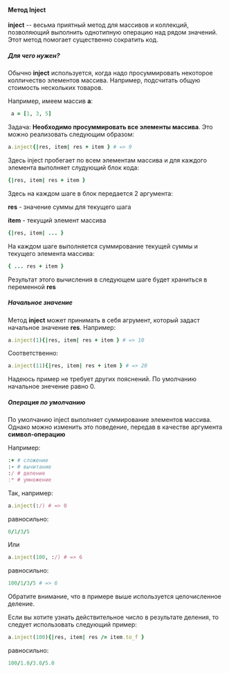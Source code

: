#### Метод Inject

**inject** -- весьма приятный метод для массивов и коллекций, позволяющий выполнить однотипную операцию над рядом значений. Этот метод помогает существенно сократить код.

##### Для чего нужен?

Обычно **inject** используется, когда надо просуммировать некоторое колличество элементов массива. Например, подсчитать общую стоимость нескольких товаров.

Например, имеем массив **a**:

```ruby
 a = [1, 3, 5]
```

Задача: <b>Необходимо просуммировать все элементы массива</b>. Это можно реализовать следующим образом:

```ruby
a.inject{|res, item| res + item } # => 9
```

Здесь inject пробегает по всем элементам массива и для каждого элемента выполняет слудующий блок кода:

```ruby
{|res, item| res + item }
```

Здесь на каждом шаге в блок передается 2 аргумента:

**res** - значение суммы для текущего шага

**item** - текущий элемент массива

```ruby
{|res, item| ... }
```

На каждом шаге выполняется суммирование текущей суммы и текущего элемента массива:

```ruby
{ ... res + item }
```

Результат этого вычисления в следующем шаге будет храниться в переменной **res**

##### Начальное значение

Метод **inject** может принимать в себя агрумент, который задаст начальное значение **res**. Например:

```ruby
a.inject(1){|res, item| res + item } # => 10
```

Соответственно:

```ruby
a.inject(11){|res, item| res + item } # => 20
```

Надеюсь пример не требует других пояснений. По умолчанию начальное знечение равно 0.

##### Операция по умолчанию

По умолчанию inject выполняет суммирование элементов массива. Однако можно изменить это поведение, передав в качестве аргумента **символ-операцию**

Например:

```ruby
:+ # сложение
:- # вычитание
:/ # деление
:* # умножение
```

Так, например:

```ruby
a.inject(:/) # => 0
```

равносильно:

```ruby
0/1/3/5
```

Или

```ruby
a.inject(100, :/) # => 6
```

равносильно:

```ruby
100/1/3/5 # => 6
```

Обратите внимание, что в примере выше используется целочисленное деление.

Если вы хотите узнать действительное число в результате деления, то следует использовать следующий пример:

```ruby
a.inject(100){|res, item| res /= item.to_f }
```

равносильно:

```ruby
100/1.0/3.0/5.0
```
